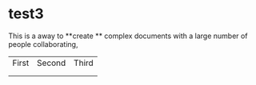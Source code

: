 # test3
<!-----
NEW: Check the "Suppress top comment" option to remove this info from the output.

Conversion time: 0.353 seconds.


Using this Markdown file:

1. Paste this output into your source file.
2. See the notes and action items below regarding this conversion run.
3. Check the rendered output (headings, lists, code blocks, tables) for proper
   formatting and use a linkchecker before you publish this page.

Conversion notes:

* Docs to Markdown version 1.0β28
* Tue Jun 30 2020 17:33:18 GMT-0700 (PDT)
* Source doc: Experiments
* Tables are currently converted to HTML tables.
----->


This is a away to **create ** complex documents with a large number of people collaborating,


<table>
  <tr>
   <td>First 
   </td>
   <td>Second
   </td>
   <td>Third
   </td>
  </tr>
  <tr>
   <td>
   </td>
   <td>
   </td>
   <td>
   </td>
  </tr>
  <tr>
   <td>
   </td>
   <td>
   </td>
   <td>
   </td>
  </tr>
</table>

